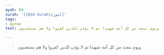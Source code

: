 ```yaml
---
ayah: 84
surah: '[[016-Surah|سورة]]'
tags:
- quran
text: ويوم نبعث من كل أمة شهيدا ثم لا يؤذن للذين كفروا ولا هم يستعتبون

---
```

> ويوم نبعث من كل أمة شهيدا ثم لا يؤذن للذين كفروا ولا هم يستعتبون
